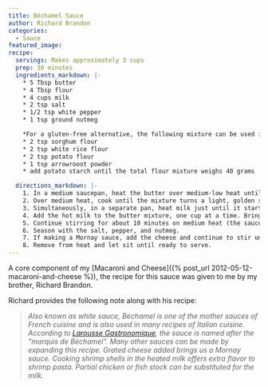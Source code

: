 ```yaml
---
title: Béchamel Sauce
author: Richard Brandon
categories:
  - Sauce
featured_image:
recipe:
  servings: Makes approximately 3 cups
  prep: 30 minutes
  ingredients_markdown: |-
    * 5 Tbsp butter
    * 4 Tbsp flour
    * 4 cups milk
    * 2 tsp salt
    * 1/2 tsp white pepper
    * 1 tsp ground nutmeg

    *For a gluten-free alternative, the following mixture can be used in place of the flour:*
    * 2 tsp sorghum flour
    * 2 tsp white rice flour
    * 2 tsp potato flour
    * 1 tsp arrowrooot powder
    * add potato starch until the total flour mixture weighs 40 grams

  directions_markdown: |-
    1. In a medium saucepan, heat the butter over medium-low heat until melted. Add the flour and stir until smooth. This process makes a roux.
    2. Over medium heat, cook until the mixture turns a light, golden sandy color, about 5 minutes.
    3. Simultaneously, in a separate pan, heat milk just until it starts to boil.
    4. Add the hot milk to the butter mixture, one cup at a time. Bring back to a boil.
    5. Continue stirring for about 10 minutes on medium heat (the sauce will become quite thick).
    6. Season with the salt, pepper, and nutmeg.
    7. If making a Mornay sauce, add the cheese and continue to stir until melted.
    8. Remove from heat and let sit until ready to serve.  
---
```

A core component of my [Macaroni and Cheese]({% post_url 2012-05-12-macaroni-and-cheese %}), the recipe for this sauce was given to me by my brother, Richard Brandon.

Richard provides the following note along with his recipe:

> *Also known as white sauce, Béchamel is one of the mother sauces of French cuisine and is also used in many recipes of Italian cuisine.
> According to [Larousse Gastronomique](http://en.wikipedia.org/wiki/Larousse_Gastronomique), the sauce is named after the "marquis de Béchamel".
> Many other sauces can be made by expanding this recipe.
> Grated cheese added brings us a Mornay sauce.
> Cooking shrimp shells in the heated milk offers extra flavor to shrimp pasta.
> Partial chicken or fish stock can be substituted for the milk.*
